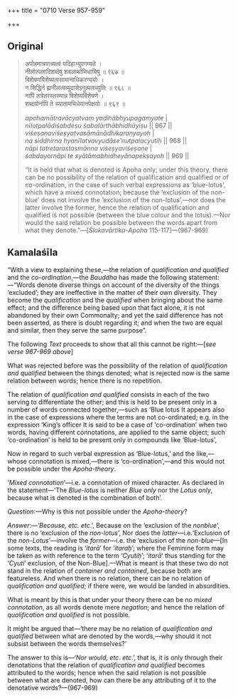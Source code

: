 +++
title = "0710 Verse 957-959"

+++
## Original 
>
> अपोहमात्रवाच्यत्वं यदिहाभ्युपगम्यते ।  
> नीलोत्पलादिशब्देषु शबलार्थाभिधायिषु ॥ ९६७ ॥  
> विशेषणविशेष्यत्वसामानाधिकरण्ययोः ।  
> न सिद्धिर्न ह्यनीलत्वव्युदासेऽनुत्पलच्युतिः ॥ ९६८ ॥  
> नापि तत्रेतरस्तस्मान्न विशेष्यविशेषणे ।  
> शब्दयोर्नापि ते स्यातामभिधेयानपेक्षयोः ॥ ९६९ ॥ 
>
> *apohamātravācyatvaṃ yadihābhyupagamyate* \|  
> *nīlotpalādiśabdeṣu śabalārthābhidhāyiṣu* \|\| 967 \|\|  
> *viśeṣaṇaviśeṣyatvasāmānādhikaraṇyayoḥ* \|  
> *na siddhirna hyanīlatvavyudāse'nutpalacyutiḥ* \|\| 968 \|\|  
> *nāpi tatretarastasmānna viśeṣyaviśeṣaṇe* \|  
> *śabdayornāpi te syātāmabhidheyānapekṣayoḥ* \|\| 969 \|\| 
>
> “It is held that what is denoted is Apoha only; under this theory, there can be no possibility of the relation of qualification and qualified or of co-ordination, in the case of such verbal expressions as ‘blue-lotus’, which have a mixed connotation; because the ‘exclusion of the non-blue’ does not involve the ‘exclusion of the non-lotus’,—nor does the latter involve the former, hence the relation of qualification and qualified is not possible (between the blue colour and the lotus).—Nor would the said relation be possible between the words apart from what they denote.”—[*Ślokavārtika*-*Apoha* 115-117]—(967-969)



## Kamalaśīla

“With a view to explaining these,—the relation of *qualification and qualified* and the *co-ordination*,—the *Bauddha* has made the following statement:—“Words denote diverse things on account of the diversity of the things ‘excluded’; they are ineffective in the matter of their own diversity. They become the *qualification* and the *qualified* when bringing about the same effect; and the difference being based upon that fact alone, it is not abandoned by their own Commonalty; and yet the said difference has not been asserted, as there is doubt regarding it; and when the two are equal and similar, then they serve the same purpose”.

The following *Text* proceeds to show that all this cannot be right:—[*see verse 967-969 above*]

What was rejected before was the possibility of the relation of *qualification and qualified* between the things denoted; what is rejected now is the same relation between words; hence there is no repetition.

The relation of *qualification and qualified* consists in each of the two serving to differentiate the other; and this is held to be present only in a number of words connected together,—such as ‘Blue lotus It appears also in the case of expressions where the terms are not co-ordinated; e.g. in the expression ‘King’s officer It is said to be a case of ‘co-ordination’ when two words, having different connotations, are applied to the same object; such ‘co-ordination’ is held to be present only in compounds like ‘Blue-lotus’,

Now in regard to such verbal expression as ‘Blue-lotus,’ and the like,—whose connotation is mixed,—there is ‘co-ordination’,—and this would not be possible under the *Apoha-theory*.

‘*Mixed connotation*’—i.e. a connotation of mixed character. As declared in the statement—‘The *Blue-lotus* is neither *Blue only* nor the *Lotus only*, because what is denoted is the combination of both’.

*Question*:—Why is this not possible under the *Apoha-theory*?

*Answer*:—‘*Because, etc. etc*.’, Because on the ‘exclusion of the *nonblue*’, there is no ‘exclusion of the *non-lotus*’, Nor does the *latter*—i.e.‘Exclusion of the *non-Lotus*’—involve the *former*—i.e. the ‘exclusion of the *non-blue*—[In some texts, the reading is ‘*itarā*’ for ‘*itaraḥ*’; where the Feminine form may be taken as with reference to the term ‘*Cyutiḥ*’; ‘*itarā*’ thus standing for the ‘*Cyuti*’ exclusion, of the Non-Blue].—What is meant is that these two do not stand in the relation of *container and contained*, because both are featureless. And when there is no relation, there can be no relation of *qualification and qualified*; if there were, we would be landed in absurdities.

What is meant by this is that under your theory there can be no *mixed connotation*, as all words denote mere *negation*; and hence the relation of *qualification and qualified* is not possible.

It might be argued that—‘there may be no relation of *qualification and qualified* between what are denoted by the words,—why should it not subsist between the words themselves?’

The answer to this is—‘*Nor would, etc. etc*.’, that is, it is only through their denotations that the relation of *qualification and qualified* becomes attributed to the words; hence when the said relation is not possible between what are denoted, how can there be any attributing of it to the denotative words?—(967-969)


